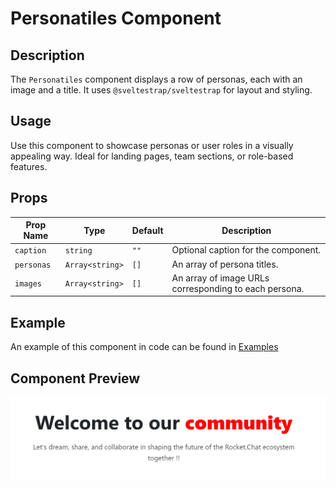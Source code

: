# Personatiles Component

## Description

The `Personatiles` component displays a row of personas, each with an image and a title. It uses `@sveltestrap/sveltestrap` for layout and styling.

## Usage

Use this component to showcase personas or user roles in a visually appealing way. Ideal for landing pages, team sections, or role-based features.

## Props

| Prop Name  | Type            | Default | Description                                           |
| ---------- | --------------- | ------- | ----------------------------------------------------- |
| `caption`  | `string`        | `""`    | Optional caption for the component.                   |
| `personas` | `Array<string>` | `[]`    | An array of persona titles.                           |
| `images`   | `Array<string>` | `[]`    | An array of image URLs corresponding to each persona. |

## Example
An example of this component in code can be found in [Examples](../examples/personatiles.md)

## Component Preview
![Herounit image.](./docsImages/HerounitImage.png "This is a Herounit component image.")
